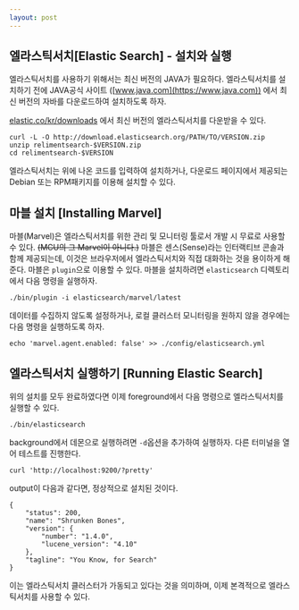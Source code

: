 ```yaml
---
layout: post
---
```


## 엘라스틱서치[Elastic Search] - 설치와 실행

엘라스틱서치를 사용하기 위해서는 최신 버전의 JAVA가 필요하다.
엘라스틱서치를 설치하기 전에 JAVA공식 사이트 ([www.java.com](https://www.java.com)) 에서 최신 버전의 자바를 다운로드하여 설치하도록 하자.

[elastic.co/kr/downloads](https://www.elastic.co/kr/downloads/) 에서 최신 버전의 엘라스틱서치를 다운받을 수 있다.

```
curl -L -O http://download.elasticsearch.org/PATH/TO/VERSION.zip
unzip relimentsearch-$VERSION.zip
cd relimentsearch-$VERSION
```
엘라스틱서치는 위에 나온 코드를 입력하여 설치하거나, 다운로드 페이지에서 제공되는 Debian 또는 RPM패키지를 이용해 설치할 수 있다.

## 마블 설치 [Installing Marvel]

마블(Marvel)은 엘라스틱서치를 위한 관리 및 모니터링 툴로서 개발 시 무료로 사용할 수 있다. ~~(MCU의 그 Marvel이 아니다.)~~
마블은 센스(Sense)라는 인터랙티브 콘솔과 함께 제공되는데, 이것은 브라우저에서 엘라스틱서치와 직접 대화하는 것을 용이하게 해준다.
마블은 `plugin`으로 이용할 수 있다. 마블을 설치하려면 `elasticsearch` 디렉토리에서 다음 명령을 실행하자.

```
./bin/plugin -i elasticsearch/marvel/latest
```

데이터를 수집하지 않도록 설정하거나, 로컬 클러스터 모니터링을 원하지 않을 경우에는 다음 명령을 실행하도록 하자.

```
echo 'marvel.agent.enabled: false' >> ./config/elasticsearch.yml
```

## 엘라스틱서치 실행하기 [Running Elastic Search]

위의 설치를 모두 완료하였다면 이제 foreground에서 다음 명령으로 엘라스틱서치를 실행할 수 있다.

```
./bin/elasticsearch
```
background에서 데몬으로 실행하려면 `-d`옵션을 추가하여 실행하자.
다른 터미널을 열어 테스트를 진행한다.
```
curl 'http://localhost:9200/?pretty'
```
output이 다음과 같다면, 정상적으로 설치된 것이다.

```
{   
	"status": 200,
    "name": "Shrunken Bones",
    "version": {
    	"number": "1.4.0",
        "lucene_version": "4.10"
	},
    "tagline": "You Know, for Search"
}

```
이는 엘라스틱서치 클러스터가 가동되고 있다는 것을 의미하며, 이제 본격적으로 엘라스틱서치를 사용할 수 있다.

